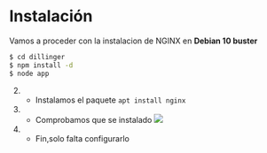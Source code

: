 # Instalación
Vamos a proceder con la instalacion de NGINX en **Debian 10 buster**
```sh
$ cd dillinger
$ npm install -d
$ node app
```
2. - Instalamos el paquete
    ``` apt install nginx ```
3. - Comprobamos que se instalado
     ![](https://github.com/jesusromero92/NGINX/blob/main/Fotos/1.png)
4. - Fin,solo falta configurarlo
